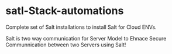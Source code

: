 # satl-Stack-automations
Complete set of Salt installations to install Salt for Cloud ENVs. 

Salt is two way communication for Server Model to Ehnace Secure Communnication between two Servers using Salt!

